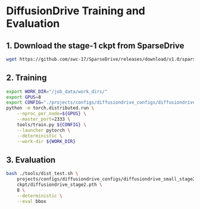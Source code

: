 # DiffusionDrive Training and Evaluation

## 1. Download the stage-1 ckpt from SparseDrive
```bash
wget https://github.com/swc-17/SparseDrive/releases/download/v1.0/sparsedrive_stage1.pth
```


## 2. Training


```bash
export WORK_DIR="/job_data/work_dirs/"
export GPUS=8
export CONFIG="./projects/configs/diffusiondrive_configs/diffusiondrive_small_stage2.py"
python -m torch.distributed.run \
    --nproc_per_node=${GPUS} \
    --master_port=2333 \
    tools/train.py ${CONFIG} \
    --launcher pytorch \
    --deterministic \
    --work-dir ${WORK_DIR}

```

## 3. Evaluation

```bash
bash ./tools/dist_test.sh \
    projects/configs/diffusiondrive_configs/diffusiondrive_small_stage2.py \
    ckpt/diffusiondrive_stage2.pth \
    8 \
    --deterministic \
    --eval bbox
```


